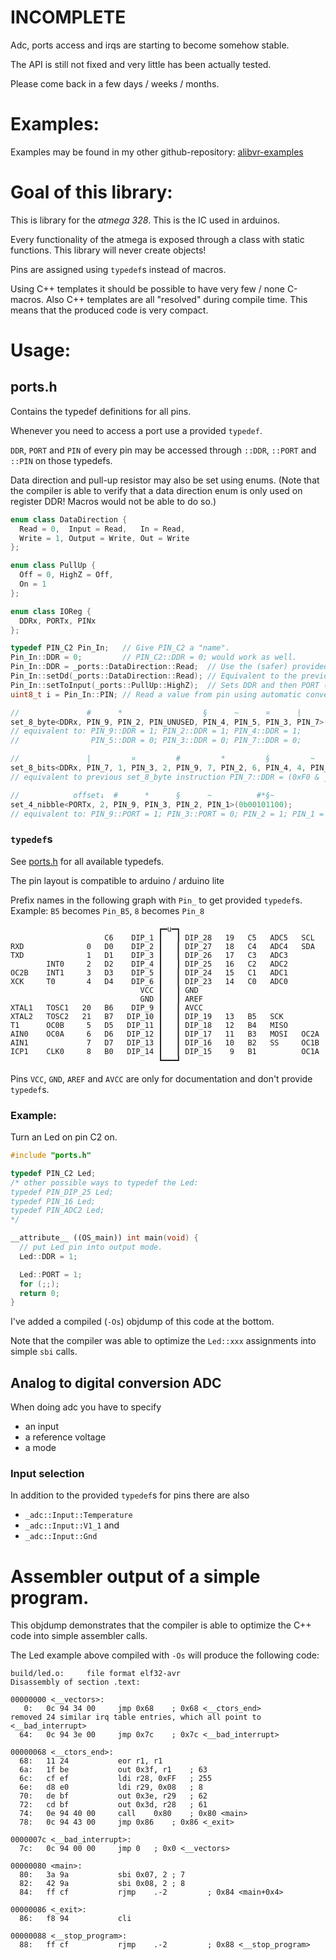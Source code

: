 INCOMPLETE
==========

Adc, ports access and irqs are starting to become somehow stable.

The API is still not fixed and very little has been actually tested.

Please come back in a few days / weeks / months.


Examples:
=========

Examples may be found in my other github-repository:
[alibvr-examples](https://www.github.com/close2/alibvr-examples)


Goal of this library:
=====================

This is library for the *atmega 328*.  This is the IC used in arduinos.

Every functionality of the atmega is exposed through a class with static
functions.  This library will never create objects!

Pins are assigned using `typedef`s instead of macros.

Using C++ templates it should be possible to have very few / none C-macros.
Also C++ templates are all "resolved" during compile time.  This means that
the produced code is very compact.


Usage:
======

## ports.h

Contains the typedef definitions for all pins.

Whenever you need to access a port use a provided `typedef`.

`DDR`, `PORT` and `PIN` of every pin may be accessed through `::DDR`,
`::PORT` and `::PIN` on those typedefs.

Data direction and pull-up resistor may also be set using enums.  (Note that
the compiler is able to verify that a data direction enum is only used on
register DDR!  Macros would not be able to do so.)

```C++
enum class DataDirection {
  Read = 0,  Input = Read,   In = Read,
  Write = 1, Output = Write, Out = Write
};
```

```C++
enum class PullUp {
  Off = 0, HighZ = Off,
  On = 1
};
```

```C++
enum class IOReg {
  DDRx, PORTx, PINx
};
```

```C++
typedef PIN_C2 Pin_In;   // Give PIN_C2 a "name".
Pin_In::DDR = 0;         // PIN_C2::DDR = 0; would work as well.
Pin_In::DDR = _ports::DataDirection::Read;  // Use the (safer) provided enum.
Pin_In::setDd(_ports::DataDirection::Read); // Equivalent to the previous line.
Pin_In::setToInput(_ports::PullUp::HighZ);  // Sets DDR and then PORT (pullup).
uint8_t i = Pin_In::PIN; // Read a value from pin using automatic conversion.

//               #      *                  §      ~      ¤      |        #* §~¤|
set_8_byte<DDRx, PIN_9, PIN_2, PIN_UNUSED, PIN_4, PIN_5, PIN_3, PIN_7>(0b11110000);
// equivalent to: PIN_9::DDR = 1; PIN_2::DDR = 1; PIN_4::DDR = 1;
//                PIN_5::DDR = 0; PIN_3::DDR = 0; PIN_7::DDR = 0;

//               |         ¤         #         *         §         ~           #* §~¤|
set_8_bits<DDRx, PIN_7, 1, PIN_3, 2, PIN_9, 7, PIN_2, 6, PIN_4, 4, PIN_5, 3>(0b11110000);
// equivalent to previous set_8_byte instruction PIN_7::DDR = (0xF0 & _BV(1));...

//            offset↓  #      *      §      ~          #*§~
set_4_nibble<PORTx, 2, PIN_9, PIN_3, PIN_2, PIN_1>(0b00101100);
// equivalent to: PIN_9::PORT = 1; PIN_3::PORT = 0; PIN_2 = 1; PIN_1 = 1;
```

### `typedef`s

See [ports.h](src/ports.h) for all available typedefs.

The pin layout is compatible to arduino / arduino lite

Prefix names in the following graph with `Pin_` to get
provided `typedef`s.  Example: `B5` becomes `Pin_B5`, `8` becomes `Pin_8`

```
                                 ┏━u━┓
                     C6    DIP_1 ┃   ┃ DIP_28   19   C5   ADC5   SCL
RXD              0   D0    DIP_2 ┃   ┃ DIP_27   18   C4   ADC4   SDA
TXD              1   D1    DIP_3 ┃   ┃ DIP_26   17   C3   ADC3
        INT0     2   D2    DIP_4 ┃   ┃ DIP_25   16   C2   ADC2
OC2B    INT1     3   D3    DIP_5 ┃   ┃ DIP_24   15   C1   ADC1
XCK     T0       4   D4    DIP_6 ┃   ┃ DIP_23   14   C0   ADC0
                             VCC ┃   ┃ GND
                             GND ┃   ┃ AREF
XTAL1   TOSC1   20   B6    DIP_9 ┃   ┃ AVCC
XTAL2   TOSC2   21   B7   DIP_10 ┃   ┃ DIP_19   13   B5   SCK
T1      OC0B     5   D5   DIP_11 ┃   ┃ DIP_18   12   B4   MISO
AIN0    OC0A     6   D6   DIP_12 ┃   ┃ DIP_17   11   B3   MOSI   OC2A
AIN1             7   D7   DIP_13 ┃   ┃ DIP_16   10   B2   SS     OC1B
ICP1    CLK0     8   B0   DIP_14 ┃   ┃ DIP_15    9   B1          OC1A
                                 ┗━━━┛
```
Pins `VCC`, `GND`, `AREF` and `AVCC` are only for documentation
and don't provide `typedef`s.

### Example:

Turn an Led on pin C2 on.

```C++
#include "ports.h"

typedef PIN_C2 Led;
/* other possible ways to typedef the Led:
typedef PIN_DIP_25 Led;
typedef PIN_16 Led;
typedef PIN_ADC2 Led;
*/

__attribute__ ((OS_main)) int main(void) {
  // put Led pin into output mode.
  Led::DDR = 1;

  Led::PORT = 1;
  for (;;);
  return 0;
}
```

I've added a compiled (`-Os`) objdump of this code at the bottom.

Note that the compiler was able to optimize the `Led::xxx` assignments
into simple `sbi` calls.


## Analog to digital conversion  ADC

When doing adc you have to specify
* an input
* a reference voltage
* a mode


### Input selection

In addition to the provided `typedef`s for pins there are also
* `_adc::Input::Temperature`
* `_adc::Input::V1_1` and
* `_adc::Input::Gnd`


Assembler output of a simple program.
=====================================

This objdump demonstrates that the compiler is able to optimize
the C++ code into simple assembler calls.

The Led example above compiled with `-Os` will produce the following code:

```c-objdump
build/led.o:     file format elf32-avr
Disassembly of section .text:

00000000 <__vectors>:
   0:	0c 94 34 00 	jmp	0x68	; 0x68 <__ctors_end>
removed 24 similar irq table entries, which all point to <__bad_interrupt>
  64:	0c 94 3e 00 	jmp	0x7c	; 0x7c <__bad_interrupt>

00000068 <__ctors_end>:
  68:	11 24       	eor	r1, r1
  6a:	1f be       	out	0x3f, r1	; 63
  6c:	cf ef       	ldi	r28, 0xFF	; 255
  6e:	d8 e0       	ldi	r29, 0x08	; 8
  70:	de bf       	out	0x3e, r29	; 62
  72:	cd bf       	out	0x3d, r28	; 61
  74:	0e 94 40 00 	call	0x80	; 0x80 <main>
  78:	0c 94 43 00 	jmp	0x86	; 0x86 <_exit>

0000007c <__bad_interrupt>:
  7c:	0c 94 00 00 	jmp	0	; 0x0 <__vectors>

00000080 <main>:
  80:	3a 9a       	sbi	0x07, 2	; 7
  82:	42 9a       	sbi	0x08, 2	; 8
  84:	ff cf       	rjmp	.-2      	; 0x84 <main+0x4>

00000086 <_exit>:
  86:	f8 94       	cli

00000088 <__stop_program>:
  88:	ff cf       	rjmp	.-2      	; 0x88 <__stop_program>

```


